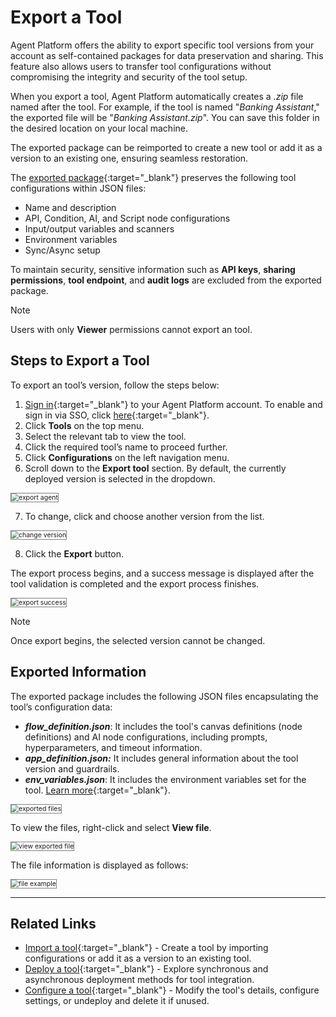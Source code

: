 # Export a Tool

Agent Platform offers the ability to export specific tool versions from your account as self-contained packages for data preservation and sharing. This feature also allows users to transfer tool configurations without compromising the integrity and security of the tool setup.

When you export a tool, Agent Platform automatically creates a *.zip* file named after the tool. For example, if the tool is named "*Banking Assistant*," the exported file will be "*Banking Assistant.zip*". You can save this folder in the desired location on your local machine. 

The exported package can be reimported to create a new tool or add it as a version to an existing one, ensuring seamless restoration.

The [exported package](https://docs.kore.ai/agent-platform/tools/export-a-tool/#exported-information){:target="_blank"} preserves the following tool configurations within JSON files:

* Name and description
* API, Condition, AI, and Script node configurations
* Input/output variables and scanners
* Environment variables
* Sync/Async setup

To maintain security, sensitive information such as **API keys**, **sharing permissions**, **tool endpoint**, and **audit logs** are excluded from the exported package.

<div class="admonition note">
<p class="admonition-title">Note</p>
<p>Users with only <b>Viewer</b> permissions cannot export an tool.</p></div>

## Steps to Export a Tool

To export an tool’s version, follow the steps below:

1. [Sign in](https://docs.kore.ai/agent-platform/getting-started/sign-up-sign-in/){:target="_blank"} to your Agent Platform account. To enable and sign in via SSO, click [here](https://docs.kore.ai/agent-platform/settings/security-and-control/single-sign-on/){:target="_blank"}.
2. Click **Tools** on the top menu.
3. Select the relevant tab to view the tool.
4. Click the required tool’s name to proceed further.
5. Click **Configurations** on the left navigation menu.
6. Scroll down to the **Export tool** section. By default, the currently deployed version is selected in the dropdown.
<img src="../images/export-agent.png" alt="export agent" title="export agent" style="border: 1px solid gray; zoom:75%;">

7. To change, click and choose another version from the list.
<img src="../images/choose-another-version.png" alt="change version" title="change version" style="border: 1px solid gray; zoom:75%;">

8. Click the **Export** button.

The export process begins, and a success message is displayed after the tool validation is completed and the export process finishes.

<img src="../images/agent-export-success.png" alt="export success" title="export success" style="border: 1px solid gray; zoom:75%;">

<div class="admonition note">
<p class="admonition-title">Note</p>
<p>Once export begins, the selected version cannot be changed.
</p></div>

## Exported Information

The exported package includes the following JSON files encapsulating the tool’s configuration data:

* ***flow_definition.json***: It includes the tool's canvas definitions (node definitions) and AI node configurations, including prompts, hyperparameters, and timeout information.
* ***app_definition.json:*** It includes general information about the tool version and guardrails.
* ***env_variables.json***: It includes the environment variables set for the tool. [Learn more](../tools/configure-a-tool.md){:target="_blank"}.

<img src="../images/exported-files.png" alt="exported files" title="exported files" style="border: 1px solid gray; zoom:75%;">

To view the files, right-click and select **View file**.

<img src="../images/view-exported-file.png" alt="view exported file" title="view exported file" style="border: 1px solid gray; zoom:75%;">

The file information is displayed as follows:

<img src="../images/app-definition-file-example.png" alt="file example" title="file example" style="border: 1px solid gray; zoom:75%;">

<hr>

## Related Links

* [Import a tool](./import-a-tool.md){:target="_blank"} - Create a tool by importing configurations or add it as a version to an existing tool.
* [Deploy a tool](./deploy-a-tool.md){:target="_blank"} - Explore synchronous and asynchronous deployment methods for tool integration.
* [Configure a tool](./configure-a-tool.md){:target="_blank"} - Modify the tool's details, configure settings, or undeploy and delete it if unused.